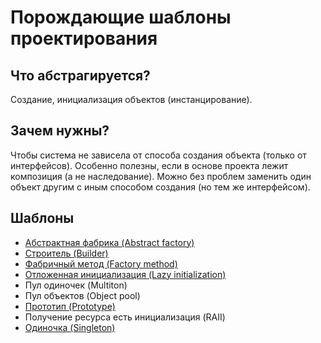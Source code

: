 # Порождающие шаблоны проектирования

## Что абстрагируется?

Создание, инициализация объектов (инстанцирование). 

## Зачем нужны?

Чтобы система не зависела от способа создания объекта (только от интерфейсов). 
Особенно полезны, если в основе проекта лежит композиция (а не наследование).
Можно без проблем заменить один объект другим с иным способом создания (но тем же интерфейсом).

## Шаблоны

* [Абстрактная фабрика (Abstract factory)](https://github.com/Mohnatus/design-patterns-js/tree/master/creational/abstractFactory)
* [Строитель (Builder)](https://github.com/Mohnatus/design-patterns-js/tree/master/creational/builder)
* [Фабричный метод (Factory method)](https://github.com/Mohnatus/design-patterns-js/tree/master/creational/factoryMethod)
* [Отложенная инициализация (Lazy initialization)](https://github.com/Mohnatus/design-patterns-js/tree/master/creational/lazyInitialization)
* Пул одиночек (Multiton)
* Пул объектов (Object pool)
* [Прототип (Prototype)](https://github.com/Mohnatus/design-patterns-js/tree/master/creational/prototype)
* Получение ресурса есть инициализация (RAII)
* [Одиночка (Singleton)](https://github.com/Mohnatus/design-patterns-js/tree/master/creational/singleton)